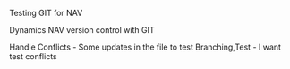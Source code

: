 Testing GIT for NAV

Dynamics NAV version control with GIT




Handle Conflicts - Some updates in the file to test Branching,Test - I want test conflicts